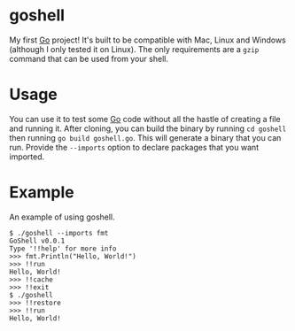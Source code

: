 # goshell
My first [Go]("https://go.dev") project! It's built to be compatible with Mac, Linux and Windows (although I only tested it on Linux). The only requirements are a `gzip` command that can be used from your shell.

# Usage
You can use it to test some [Go]("https://go.dev") code without all the hastle of creating a file and running it. After cloning, you can build the binary by running `cd goshell` then running `go build goshell.go`. This will generate a binary that you can run. Provide the `--imports` option to declare packages that you want imported.

# Example
An example of using goshell.
```
$ ./goshell --imports fmt
GoShell v0.0.1
Type '!!help' for more info
>>> fmt.Println("Hello, World!")
>>> !!run
Hello, World!
>>> !!cache
>>> !!exit
$ ./goshell
>>> !!restore
>>> !!run
Hello, World!
```

